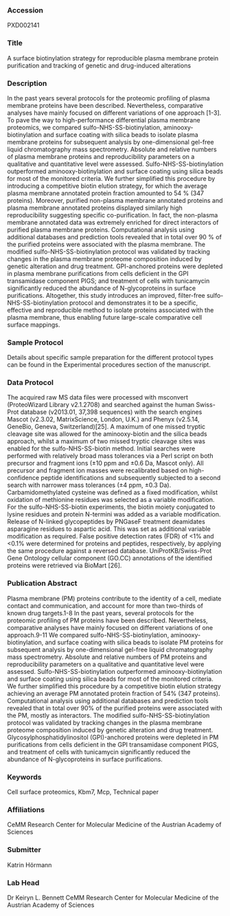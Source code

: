 ### Accession
PXD002141

### Title
A surface biotinylation strategy for reproducible plasma membrane protein purification and tracking of genetic and drug-induced alterations

### Description
In the past years several protocols for the proteomic profiling of plasma membrane proteins have been described. Nevertheless, comparative analyses have mainly focused on different variations of one approach [1-3]. To pave the way to high-performance differential plasma membrane proteomics, we compared sulfo-NHS-SS-biotinylation, aminooxy-biotinylation and surface coating with silica beads to isolate plasma membrane proteins for subsequent analysis by one-dimensional gel-free liquid chromatography mass spectrometry. Absolute and relative numbers of plasma membrane proteins and reproducibility parameters on a qualitative and quantitative level were assessed. Sulfo-NHS-SS-biotinylation outperformed aminooxy-biotinylation and surface coating using silica beads for most of the monitored criteria. We further simplified this procedure by introducing a competitive biotin elution strategy, for which the average plasma membrane annotated protein fraction amounted to 54 % (347 proteins). Moreover, purified non-plasma membrane annotated proteins and plasma membrane annotated proteins displayed similarly high reproducibility suggesting specific co-purification. In fact, the non-plasma membrane annotated data was extremely enriched for direct interactors of purified plasma membrane proteins. Computational analysis using additional databases and prediction tools revealed that in total over 90 % of the purified proteins were associated with the plasma membrane. The modified sulfo-NHS-SS-biotinylation protocol was validated by tracking changes in the plasma membrane proteome composition induced by genetic alteration and drug treatment. GPI-anchored proteins were depleted in plasma membrane purifications from cells deficient in the GPI transamidase component PIGS; and treatment of cells with tunicamycin significantly reduced the abundance of N-glycoproteins in surface purifications. Altogether, this study introduces an improved, filter-free sulfo-NHS-SS-biotinylation protocol and demonstrates it to be a specific, effective and reproducible method to isolate proteins associated with the plasma membrane, thus enabling future large-scale comparative cell surface mappings.

### Sample Protocol
Details about specific sample preparation for the different protocol types can be found in the Experimental procedures section of the manuscript.

### Data Protocol
The acquired raw MS data files were processed with msconvert (ProteoWizard Library v2.1.2708) and searched against the human Swiss-Prot database (v2013.01, 37,398 sequences) with the search engines Mascot (v2.3.02, MatrixScience, London, U.K.) and Phenyx (v2.5.14, GeneBio, Geneva, Switzerland)[25]. A maximum of one missed tryptic cleavage site was allowed for the aminooxy-biotin and the silica beads approach, whilst a maximum of two missed tryptic cleavage sites was enabled for the sulfo-NHS-SS-biotin method. Initial searches were performed with relatively broad mass tolerances via a Perl script on both precursor and fragment ions (±10 ppm and ±0.6 Da, Mascot only). All precursor and fragment ion masses were recalibrated based on high-confidence peptide identifications and subsequently subjected to a second search with narrower mass tolerances (±4 ppm, ±0.3 Da). Carbamidomethylated cysteine was defined as a fixed modification, whilst oxidation of methionine residues was selected as a variable modification. For the sulfo-NHS-SS-biotin experiments, the biotin moiety conjugated to lysine residues and protein N-termini was added as a variable modification. Release of N-linked glycopeptides by PNGaseF treatment deamidates asparagine residues to aspartic acid. This was set as additional variable modification as required. False positive detection rates (FDR) of <1% and <0.1% were determined for proteins and peptides, respectively, by applying the same procedure against a reversed database. UniProtKB/Swiss-Prot Gene Ontology cellular component (GO.CC) annotations of the identified proteins were retrieved via BioMart [26].

### Publication Abstract
Plasma membrane (PM) proteins contribute to the identity of a cell, mediate contact and communication, and account for more than two-thirds of known drug targets.1-8 In the past years, several protocols for the proteomic profiling of PM proteins have been described. Nevertheless, comparative analyses have mainly focused on different variations of one approach.9-11 We compared sulfo-NHS-SS-biotinylation, aminooxy-biotinylation, and surface coating with silica beads to isolate PM proteins for subsequent analysis by one-dimensional gel-free liquid chromatography mass spectrometry. Absolute and relative numbers of PM proteins and reproducibility parameters on a qualitative and quantitative level were assessed. Sulfo-NHS-SS-biotinylation outperformed aminooxy-biotinylation and surface coating using silica beads for most of the monitored criteria. We further simplified this procedure by a competitive biotin elution strategy achieving an average PM annotated protein fraction of 54% (347 proteins). Computational analysis using additional databases and prediction tools revealed that in total over 90% of the purified proteins were associated with the PM, mostly as interactors. The modified sulfo-NHS-SS-biotinylation protocol was validated by tracking changes in the plasma membrane proteome composition induced by genetic alteration and drug treatment. Glycosylphosphatidylinositol (GPI)-anchored proteins were depleted in PM purifications from cells deficient in the GPI transamidase component PIGS, and treatment of cells with tunicamycin significantly reduced the abundance of N-glycoproteins in surface purifications.

### Keywords
Cell surface proteomics, Kbm7, Mcp, Technical paper

### Affiliations
CeMM Research Center for Molecular Medicine of the Austrian Academy of Sciences

### Submitter
Katrin Hörmann

### Lab Head
Dr Keiryn L. Bennett
CeMM Research Center for Molecular Medicine of the Austrian Academy of Sciences


